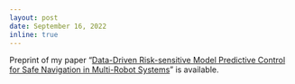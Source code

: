 ```yaml
---
layout: post
date: September 16, 2022
inline: true
---
```


Preprint of my paper “[Data-Driven Risk-sensitive Model Predictive Control for Safe Navigation in Multi-Robot Systems](https://arxiv.org/abs/2209.07793)” is available.